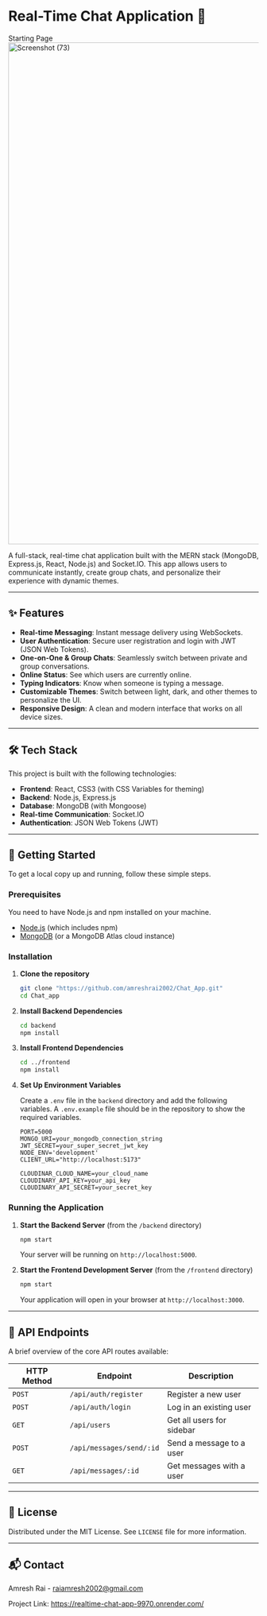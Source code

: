 # Real-Time Chat Application 🚀

Starting Page
<img width="1823" height="1010" alt="Screenshot (73)" src="https://github.com/user-attachments/assets/50ad4137-c41c-4137-80fd-e42b3a0e69b3" />

A full-stack, real-time chat application built with the MERN stack (MongoDB, Express.js, React, Node.js) and Socket.IO. This app allows users to communicate instantly, create group chats, and personalize their experience with dynamic themes.

---

## ✨ Features

* **Real-time Messaging**: Instant message delivery using WebSockets.
* **User Authentication**: Secure user registration and login with JWT (JSON Web Tokens).
* **One-on-One & Group Chats**: Seamlessly switch between private and group conversations.
* **Online Status**: See which users are currently online.
* **Typing Indicators**: Know when someone is typing a message.
* **Customizable Themes**: Switch between light, dark, and other themes to personalize the UI.
* **Responsive Design**: A clean and modern interface that works on all device sizes.

---

## 🛠️ Tech Stack

This project is built with the following technologies:

* **Frontend**: React, CSS3 (with CSS Variables for theming)
* **Backend**: Node.js, Express.js
* **Database**: MongoDB (with Mongoose)
* **Real-time Communication**: Socket.IO
* **Authentication**: JSON Web Tokens (JWT)



---

## 🚀 Getting Started

To get a local copy up and running, follow these simple steps.

### Prerequisites

You need to have Node.js and npm installed on your machine.
* [Node.js](https://nodejs.org/) (which includes npm)
* [MongoDB](https://www.mongodb.com/try/download/community) (or a MongoDB Atlas cloud instance)

### Installation

1.  **Clone the repository**
    ```sh
    git clone "https://github.com/amreshrai2002/Chat_App.git"
    cd Chat_app
    ```

2.  **Install Backend Dependencies**
    ```sh
    cd backend
    npm install
    ```

3.  **Install Frontend Dependencies**
    ```sh
    cd ../frontend
    npm install
    ```

4.  **Set Up Environment Variables**

    Create a `.env` file in the `backend` directory and add the following variables. A `.env.example` file should be in the repository to show the required variables.

    ```env
    PORT=5000
    MONGO_URI=your_mongodb_connection_string
    JWT_SECRET=your_super_secret_jwt_key
    NODE_ENV='development'
    CLIENT_URL="http://localhost:5173"

    CLOUDINAR_CLOUD_NAME=your_cloud_name
    CLOUDINARY_API_KEY=your_api_key
    CLOUDINARY_API_SECRET=your_secret_key
    ```

### Running the Application

1.  **Start the Backend Server** (from the `/backend` directory)
    ```sh
    npm start
    ```
    Your server will be running on `http://localhost:5000`.

2.  **Start the Frontend Development Server** (from the `/frontend` directory)
    ```sh
    npm start
    ```
    Your application will open in your browser at `http://localhost:3000`.

---

## 📄 API Endpoints

A brief overview of the core API routes available:

| HTTP Method | Endpoint            | Description                  |
|-------------|---------------------|------------------------------|
| `POST`      | `/api/auth/register`| Register a new user          |
| `POST`      | `/api/auth/login`   | Log in an existing user      |
| `GET`       | `/api/users`        | Get all users for sidebar    |
| `POST`      | `/api/messages/send/:id` | Send a message to a user |
| `GET`       | `/api/messages/:id` | Get messages with a user     |

---

## 📜 License

Distributed under the MIT License. See `LICENSE` file for more information.

---

## 📬 Contact

Amresh Rai - raiamresh2002@gmail.com

Project Link: https://realtime-chat-app-9970.onrender.com/
